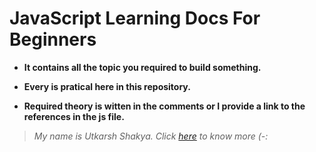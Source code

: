 # JavaScript Learning Docs For Beginners

* **It contains all the topic you required to build something.**

* **Every is pratical here in this repository.**

* **Required theory is witten in the comments or I provide a link to the references in the js file.**

> _My name is Utkarsh Shakya. Click [here](https://www.utkarshakya.rf.gd) to know more (-:_